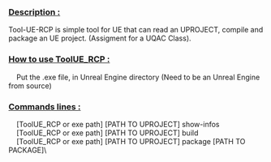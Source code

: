 ### <ins>Description :</ins>
Tool-UE-RCP is simple tool for UE that can read an UPROJECT, compile and package an UE project. (Assigment for a UQAC Class).

### <ins>How to use ToolUE_RCP :</ins>
&nbsp;&nbsp;&nbsp;&nbsp;Put the .exe file, in Unreal Engine directory (Need to be an Unreal Engine from source) 
### <ins>Commands lines :</ins>
&nbsp;&nbsp;&nbsp;&nbsp;[ToolUE_RCP or exe path] [PATH TO UPROJECT] show-infos\
&nbsp;&nbsp;&nbsp;&nbsp;[ToolUE_RCP or exe path] [PATH TO UPROJECT] build\
&nbsp;&nbsp;&nbsp;&nbsp;[ToolUE_RCP or exe path] [PATH TO UPROJECT] package [PATH TO PACKAGE]\

